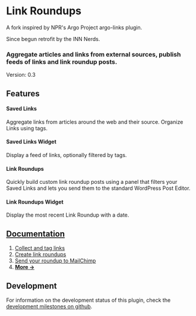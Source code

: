 # Link Roundups
A fork inspired by NPR's Argo Project argo-links plugin.

Since begun retrofit by the INN Nerds.

### Aggregate articles and links from external sources, publish feeds of links and link roundup posts.

Version: 0.3

## Features

#### Saved Links

Aggregate links from articles around the web and their source. Organize Links using tags.

#### Saved Links Widget

Display a feed of links, optionally filtered by tags.

#### Link Roundups

Quickly build custom link roundup posts using a panel that filters your Saved Links and lets you send them to the standard WordPress Post Editor.

#### Link Roundups Widget

Display the most recent Link Roundup with a date.


## [Documentation](docs/index.md)

1. [Collect and tag links](docs/saving-links.md)
2. [Create link roundups](docs/link-roundups.md)
3. [Send your roundup to MailChimp](docs/mailchimp.md)
4. [__More →__](docs/index.md)

## Development

For information on the development status of this plugin, check the [development milestones on github](https://github.com/INN/link-roundups/milestones).
